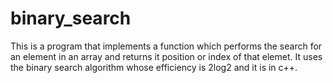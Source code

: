 # binary_search
This is a program that implements a function which performs the search for an element in an array and returns it position or index of that elemet. It uses the binary search algorithm whose efficiency is 2log2 and it is in c++.
